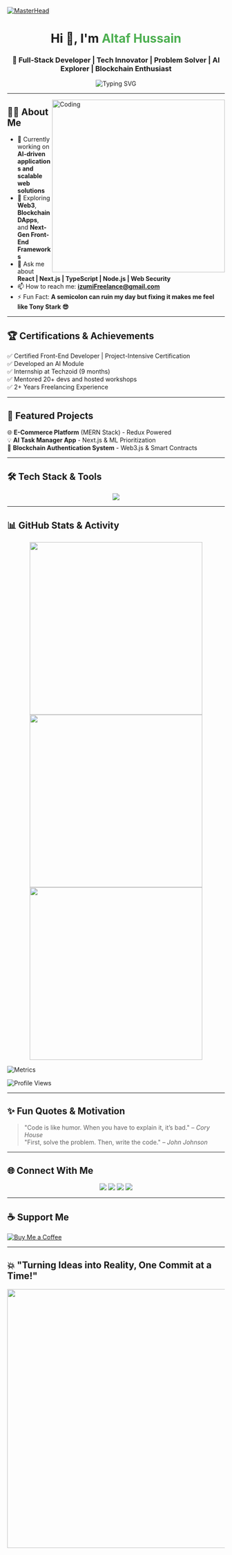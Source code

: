 [![MasterHead](https://repository-images.githubusercontent.com/588181932/e36ec678-7984-4cdd-8e4c-a3932772ff8e)](https://www.linkedin.com/in/altaf-hussain-325967324)

<h1 align="center">Hi 👋, I'm <span style="color:#4CAF50;">Altaf Hussain</span></h1>
<h3 align="center">🚀 Full-Stack Developer | Tech Innovator | Problem Solver | AI Explorer | Blockchain Enthusiast</h3>

<p align="center">
  <img src="https://readme-typing-svg.demolab.com?font=Fira+Code&size=22&duration=4000&pause=500&color=4CAF50&center=true&vCenter=true&width=900&lines=React+%7C+Next.js+%7C+TypeScript+%7C+Web3+%7C+AI+%7C+Blockchain+%7C+Problem+Solver" alt="Typing SVG" />
</p>

---

<img align="right" src="https://miro.medium.com/v2/resize:fit:1400/format:webp/1*4fNBO_UDYEVxM0E5T2FyJQ.gif" alt="Coding" width="400"/>

## 👨‍💻 About Me
- 🔭 Currently working on **AI-driven applications and scalable web solutions**
- 🌱 Exploring **Web3**, **Blockchain DApps**, and **Next-Gen Front-End Frameworks**
- 💬 Ask me about **React | Next.js | TypeScript | Node.js | Web Security**
- 📫 How to reach me: **izumiFreelance@gmail.com**
- ⚡ Fun Fact: **A semicolon can ruin my day but fixing it makes me feel like Tony Stark 😎**

---

## 🏆 Certifications & Achievements
✅ Certified Front-End Developer | Project-Intensive Certification  
✅ Developed an AI Module  
✅ Internship at Techzoid (9 months)  
✅ Mentored 20+ devs and hosted workshops  
✅ 2+ Years Freelancing Experience

---

## 🚀 Featured Projects
🌐 **E-Commerce Platform** (MERN Stack) - Redux Powered  
💡 **AI Task Manager App** - Next.js & ML Prioritization  
🔐 **Blockchain Authentication System** - Web3.js & Smart Contracts

---

## 🛠️ Tech Stack & Tools
<p align="center">
  <img src="https://skillicons.dev/icons?i=html,css,js,ts,react,nextjs,nodejs,express,tailwind,redux,vite,python,git,github,firebase,mongodb,mysql,graphql,vercel,figma,linux,aws,postman,jquery,threejs,solidity,webflow" />
</p>

---

## 📊 GitHub Stats & Activity
<p align="center">
  <img src="https://github-readme-stats.vercel.app/api?username=izumifreelance&show_icons=true&theme=radical" width="400"/>
  <img src="https://github-readme-streak-stats.herokuapp.com/?user=izumifreelance&theme=radical" width="400"/>
  <img src="https://github-readme-stats.vercel.app/api/top-langs/?username=izumifreelance&layout=compact&theme=radical" width="400"/>
</p>

![Metrics](https://metrics.lecoq.io/izumifreelance?template=classic&languages=1&habits=1&lines=1&stars=1&projects=1&introduction=1&isocalendar=1&activity=1)

![Profile Views](https://komarev.com/ghpvc/?username=izumifreelance&color=blueviolet)

---

## ✨ Fun Quotes & Motivation
> "Code is like humor. When you have to explain it, it’s bad." – *Cory House*  
> "First, solve the problem. Then, write the code." – *John Johnson*

---

## 🌐 Connect With Me
<p align="center">
  <a href="https://linkedin.com/in/altaf-hussain-325967324"><img src="https://img.icons8.com/color/48/000000/linkedin.png"/></a>
  <a href="https://instagram.com/tdeghgg"><img src="https://img.icons8.com/color/48/000000/instagram-new.png"/></a>
  <a href="mailto:izumiFreelance@gmail.com"><img src="https://img.icons8.com/color/48/000000/gmail-new.png"/></a>
  <a href="https://dev.to/izumifreelance"><img src="https://img.icons8.com/windows/48/000000/dev.png"/></a>
</p>

---

## ☕ Support Me
[![Buy Me a Coffee](https://img.shields.io/badge/Buy%20Me%20A%20Coffee-orange?style=for-the-badge&logo=buy-me-a-coffee)](https://www.buymeacoffee.com/rishavanand)

---

## 💥 "Turning Ideas into Reality, One Commit at a Time!"
<p align="center">
  <img src="https://media.giphy.com/media/dWesBcTLavkZuG35MI/giphy.gif" width="600"/>
</p>
